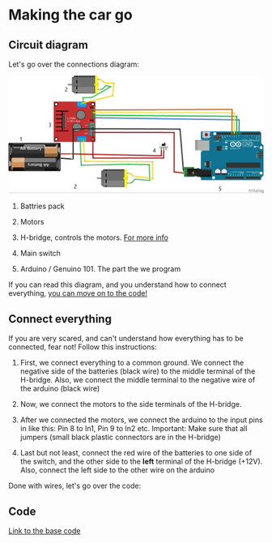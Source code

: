 # Making the car go

## Circuit diagram

Let's go over the connections diagram:

![[If you can't view this image I hope you can read schemtaics](./section1_schematic.pdf)](./pictures/section1_schematic.jpg)

1. Battries pack

1. Motors

1. H-bridge, controls the motors. [For more info](https://en.wikipedia.org/wiki/H_bridge)

1. Main switch

1. Arduino / Genuino 101. The part the we program

If you can read this diagram, and you understand how to connect everything, [you can move on to the code!](#code)

## Connect everything

If you are very scared, and can't understand how everything has to be connected, fear not! Follow this instructions:

1. First, we connect everything to a common ground. We connect the negative side of the batteries (black wire) to the middle terminal of the H-bridge. Also, we connect the middle terminal to the negative wire of the arduino (black wire)

1. Now, we connect the motors to the side terminals of the H-bridge.

1. After we connected the motors, we connect the arduino to the input pins in like this: Pin 8 to In1, Pin 9 to In2 etc. Important: Make sure that all jumpers (small black plastic connectors are in the H-bridge)

1. Last but not least, connect the red wire of the batteries to one side of the switch, and the other side to the __left__ terminal of the H-bridge (+12V). Also, connect the left side to the other wire on the arduino

Done with wires, let's go over the code:

## Code

[Link to the base code](./code%20no1/)

